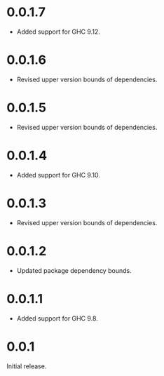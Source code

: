 # 0.0.1.7

- Added support for GHC 9.12.

# 0.0.1.6

- Revised upper version bounds of dependencies.

# 0.0.1.5

- Revised upper version bounds of dependencies.

# 0.0.1.4

- Added support for GHC 9.10.

# 0.0.1.3

- Revised upper version bounds of dependencies.

# 0.0.1.2

- Updated package dependency bounds.

# 0.0.1.1

- Added support for GHC 9.8.

# 0.0.1

Initial release.
